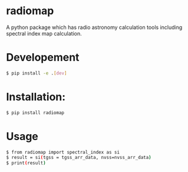 # radiomap
A python package which has radio astronomy calculation tools including spectral index map calculation.

# Developement
```bash
$ pip install -e .[dev]
```

# Installation:
```bash
$ pip install radiomap
```

# Usage
```bash
$ from radiomap import spectral_index as si
$ result = si(tgss = tgss_arr_data, nvss=nvss_arr_data)
$ print(result)
```
